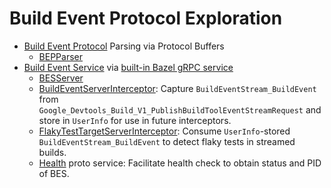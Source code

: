 # Build Event Protocol Exploration

- [Build Event Protocol](https://bazel.build/remote/bep) Parsing via Protocol Buffers
    - [BEPParser](BEPCore/Sources/BEPParser.swift)
- [Build Event Service](https://bazel.build/remote/bep#build-event-service) via [built-in Bazel gRPC service](https://github.com/googleapis/googleapis/blob/master/google/devtools/build/v1/publish_build_event.proto)
    - [BESServer](BESServer/Sources/PublishBuildEventServer.swift)
    - [BuildEventServerInterceptor](BESServer/Sources/Interceptors/BuildEventServerInterceptor.swift): Capture `BuildEventStream_BuildEvent` from `Google_Devtools_Build_V1_PublishBuildToolEventStreamRequest` and store in `UserInfo` for use in future interceptors.
    - [FlakyTestTargetServerInterceptor](BESServer/Sources/Interceptors/FlakyTestTargetServerInterceptor.swift): Consume `UserInfo`-stored `BuildEventStream_BuildEvent` to detect flaky tests in streamed builds.
    - [Health](BESServer/Health/health.proto) proto service: Facilitate health check to obtain status and PID of BES.

